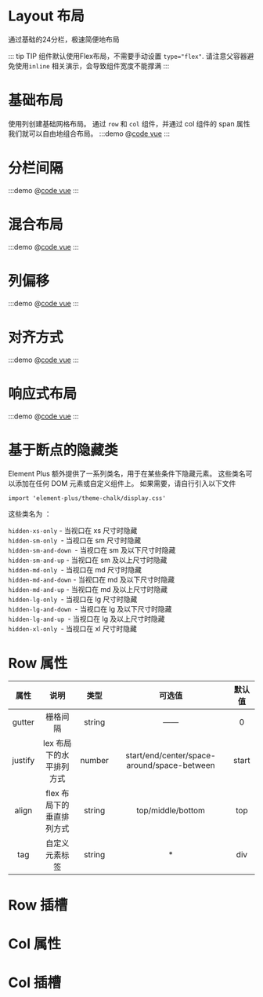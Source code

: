 # Layout 布局

通过基础的24分栏，极速简便地布局

::: tip
 TIP
 组件默认使用Flex布局，不需要手动设置 <code>type="flex"</code>.
 请注意父容器避免使用<code>inline</code> 相关演示，会导致组件宽度不能撑满
:::


# 基础布局
使用列创建基础网格布局。
通过 <code>row</code> 和 <code>col</code> 组件，并通过 col 组件的 span 属性我们就可以自由地组合布局。
:::demo 
@[code vue](@demo/layoutDemo1.vue)
:::

# 分栏间隔

:::demo 
@[code vue](@demo/layoutDemo2.vue)
:::


# 混合布局
:::demo 
@[code vue](@demo/layoutDemo3.vue)
:::

# 列偏移
:::demo 
@[code vue](@demo/layoutDemo4.vue)
:::

# 对齐方式
:::demo 
@[code vue](@demo/layoutDemo5.vue)
:::

# 响应式布局
:::demo 
@[code vue](@demo/layoutDemo6.vue)
:::

# 基于断点的隐藏类
Element Plus 额外提供了一系列类名，用于在某些条件下隐藏元素。 这些类名可以添加在任何 DOM 元素或自定义组件上。 如果需要，请自行引入以下文件
```ts{}
import 'element-plus/theme-chalk/display.css'
```

这些类名为 ： 

<code>hidden-xs-only</code> - 当视口在 xs 尺寸时隐藏  
<code>hidden-sm-only </code>- 当视口在 sm 尺寸时隐藏  
<code>hidden-sm-and-down </code>- 当视口在 sm 及以下尺寸时隐藏  
<code>hidden-sm-and-up</code> - 当视口在 sm 及以上尺寸时隐藏  
<code>hidden-md-only </code>- 当视口在 md 尺寸时隐藏  
<code>hidden-md-and-down</code> - 当视口在 md 及以下尺寸时隐藏  
<code>hidden-md-and-up</code> - 当视口在 md 及以上尺寸时隐藏  
<code>hidden-lg-only </code>- 当视口在 lg 尺寸时隐藏  
<code>hidden-lg-and-down </code>- 当视口在 lg 及以下尺寸时隐藏  
<code>hidden-lg-and-up </code>- 当视口在 lg 及以上尺寸时隐藏  
<code>hidden-xl-only </code>- 当视口在 xl 尺寸时隐藏  

# Row 属性

| 属性 | 说明 | 类型|  可选值 | 默认值
| :---: | :---: |:---: |:---: |:---: |
| gutter |栅格间隔 | string| —— |0|
| justify | lex 布局下的水平排列方式 | number|start/end/center/space-around/space-between |start|
| align |flex 布局下的垂直排列方式 |string | top/middle/bottom |top|
| tag | 自定义元素标签 |string|*|div|

# Row 插槽

# Col 属性 
 
# Col 插槽